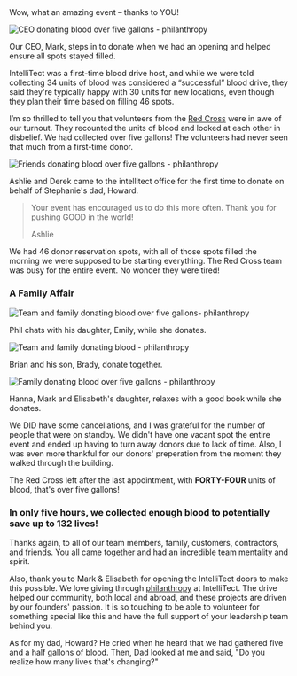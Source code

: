 

## 

Wow, what an amazing event – thanks to YOU!  

![CEO donating blood over five gallons - philanthropy](https://intellitect.com/wp-content/uploads/2020/09/Blood-Drive-Mark-768x935.jpg "We Collected Over Five Gallons of Blood!")

Our CEO, Mark, steps in to donate when we had an opening and helped ensure all spots stayed filled.

IntelliTect was a first-time blood drive host, and while we were told collecting 34 units of blood was considered a “successful” blood drive, they said they're typically happy with 30 units for new locations, even though they plan their time based on filling 46 spots. 

I’m so thrilled to tell you that volunteers from the [Red Cross](https://www.redcross.org) were in awe of our turnout. They recounted the units of blood and looked at each other in disbelief. We had collected over five gallons! The volunteers had never seen that much from a first-time donor.

![Friends donating blood over five gallons - philanthropy](https://intellitect.com/wp-content/uploads/2020/09/blood-drive-Ashlie-and-Derek-1024x768.jpg "We Collected Over Five Gallons of Blood!")

Ashlie and Derek came to the intellitect office for the first time to donate on behalf of Stephanie's dad, Howard.

> Your event has encouraged us to do this more often. Thank you for pushing GOOD in the world!
> 
> Ashlie  

We had 46 donor reservation spots, with all of those spots filled the morning we were supposed to be starting everything. The Red Cross team was busy for the entire event. No wonder they were tired!

### A Family Affair

![Team and family donating blood over five gallons- philanthropy](https://intellitect.com/wp-content/uploads/2020/09/Blood-Drive-Phil-and-Emily-1024x768.jpg "We Collected Over Five Gallons of Blood!")

Phil chats with his daughter, Emily, while she donates.

![Team and family donating blood - philanthropy](https://intellitect.com/wp-content/uploads/2020/09/Blood-Drive-Brian-and-Brady-1024x768.jpg "We Collected Over Five Gallons of Blood!")

Brian and his son, Brady, donate together.

![Family donating blood over five gallons - philanthropy](https://intellitect.com/wp-content/uploads/2020/09/Blood-drive-Hanna-768x1024.jpg "We Collected Over Five Gallons of Blood!")

Hanna, Mark and Elisabeth's daughter, relaxes with a good book while she donates.

We DID have some cancellations, and I was grateful for the number of people that were on standby. We didn't have one vacant spot the entire event and ended up having to turn away donors due to lack of time. Also, I was even more thankful for our donors' preperation from the moment they walked through the building.

The Red Cross left after the last appointment, with **FORTY-FOUR** units of blood, that's over five gallons!

### **In only five hours, we collected enough blood to potentially save up to 132 lives!**

Thanks again, to all of our team members, family, customers, contractors, and friends. You all came together and had an incredible team mentality and spirit.

Also, thank you to Mark & Elisabeth for opening the IntelliTect doors to make this possible. We love giving through [philanthropy](/philanthropy/) at IntelliTect. The drive helped our community, both local and abroad, and these projects are driven by our founders' passion. It is so touching to be able to volunteer for something special like this and have the full support of your leadership team behind you.

As for my dad, Howard? He cried when he heard that we had gathered five and a half gallons of blood. Then, Dad looked at me and said, "Do you realize how many lives that's changing?"

